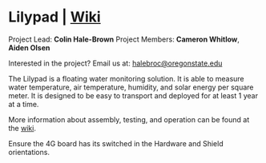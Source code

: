 # Lilypad | [Wiki](https://github.com/OPEnSLab-OSU/Lilypad/wiki)
Project Lead: **Colin Hale-Brown**
Project Members: **Cameron Whitlow**, **Aiden Olsen**

Interested in the project? Email us at: halebroc@oregonstate.edu

The Lilypad is a floating water monitoring solution. It is able to measure water temperature, air temperature, humidity, and solar energy per square meter. It is designed to be easy to transport and deployed for at least 1 year at a time.

More information about assembly, testing, and operation can be found at the [wiki](https://github.com/OPEnSLab-OSU/Lilypad/wiki).

Ensure the 4G board has its switched in the Hardware and Shield orientations. 